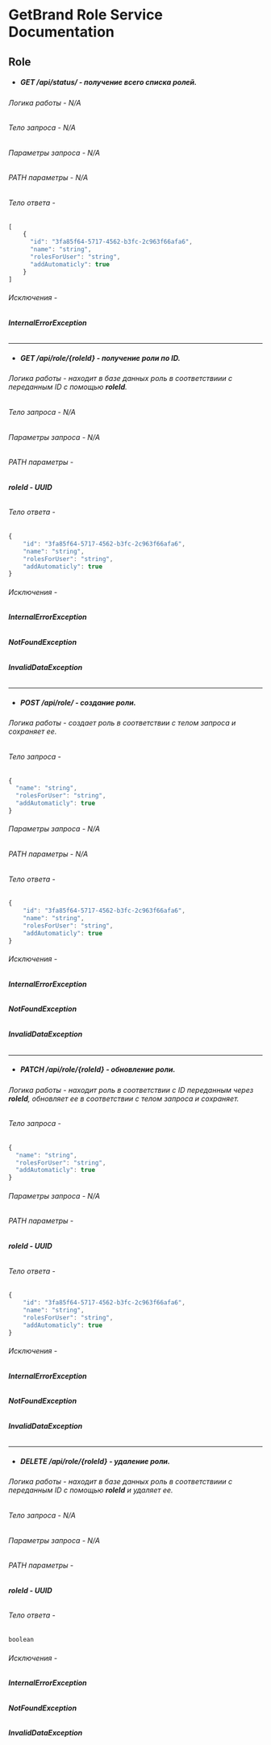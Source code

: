 # GetBrand Role Service Documentation

## Role

- ##### GET /api/status/ - получение всего списка ролей.
###### Логика работы - N/A
###### Тело запроса - N/A
###### Параметры запроса - N/A
###### PATH параметры - N/A
###### Тело ответа - 
```js
[
    {
      "id": "3fa85f64-5717-4562-b3fc-2c963f66afa6",
      "name": "string",
      "rolesForUser": "string",
      "addAutomaticly": true
    }
]
```
###### Исключения - 
###### ***InternalErrorException***
---
- ##### GET /api/role/{roleId} - получение роли по ID.
###### Логика работы - находит в базе данных роль в соответствиии с переданным ID с помощью ***roleId***.
###### Тело запроса - N/A
###### Параметры запроса - N/A
###### PATH параметры - 
###### ***roleId - UUID***
###### Тело ответа - 
```js
{
    "id": "3fa85f64-5717-4562-b3fc-2c963f66afa6",
    "name": "string",
    "rolesForUser": "string",
    "addAutomaticly": true
}
```
###### Исключения - 
###### ***InternalErrorException***
###### ***NotFoundException***
###### ***InvalidDataException***
---
- ##### POST /api/role/ - создание роли.
###### Логика работы - создает роль в соответствии с телом запроса и сохраняет ее.
###### Тело запроса -
```js
{
  "name": "string",
  "rolesForUser": "string",
  "addAutomaticly": true
}
```
###### Параметры запроса - N/A
###### PATH параметры - N/A
###### Тело ответа - 
```js
{
    "id": "3fa85f64-5717-4562-b3fc-2c963f66afa6",
    "name": "string",
    "rolesForUser": "string",
    "addAutomaticly": true
}
```
###### Исключения - 
###### ***InternalErrorException***
###### ***NotFoundException***
###### ***InvalidDataException***
---
- ##### PATCH /api/role/{roleId} - обновление роли.
###### Логика работы - находит роль в соответствии с ID переданным через ***roleId***, обновляет ее в соответствии с телом запроса и сохраняет.
###### Тело запроса -
```js
{
  "name": "string",
  "rolesForUser": "string",
  "addAutomaticly": true
}
```
###### Параметры запроса - N/A
###### PATH параметры - 
###### ***roleId - UUID***
###### Тело ответа - 
```js
{
    "id": "3fa85f64-5717-4562-b3fc-2c963f66afa6",
    "name": "string",
    "rolesForUser": "string",
    "addAutomaticly": true
}
```
###### Исключения - 
###### ***InternalErrorException***
###### ***NotFoundException***
###### ***InvalidDataException***
---
- ##### DELETE /api/role/{roleId} - удаление роли.
###### Логика работы - находит в базе данных роль в соответствиии с переданным ID с помощью ***roleId*** и удаляет ее.
###### Тело запроса - N/A
###### Параметры запроса - N/A
###### PATH параметры - 
###### ***roleId - UUID***
###### Тело ответа - 
```js
boolean
```
###### Исключения - 
###### ***InternalErrorException***
###### ***NotFoundException***
###### ***InvalidDataException***